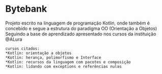 # Bytebank
Projeto escrito na linguagem de programação Kotlin, onde também é concebido e segue a estrutura do paradigma OO (Orientação a Objetos)
Seguindo a base de aprendizado apresentado nos cursos da instituição @ALura


    cursos citados:
    *Kotlin: orientação a objetos
    *Kotlin: herança, polimorfismo e Interface
    *Kotlin: recursos da linguagem com pacotes e composição
    *Kotlin: lidando com exceptions e referências nulas